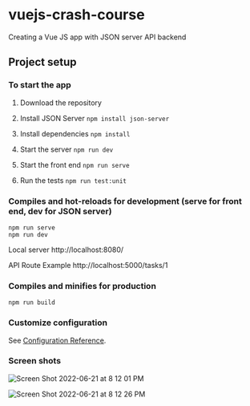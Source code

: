 # vuejs-crash-course
Creating a Vue JS app with JSON server API backend

## Project setup
### To start the app
1. Download the repository

2. Install JSON Server
`npm install json-server`

3. Install dependencies
`npm install`

4. Start the server
`npm run dev`

5. Start the front end
`npm run serve`

6. Run the tests
`npm run test:unit`

### Compiles and hot-reloads for development (serve for front end, dev for JSON server)
```
npm run serve
npm run dev
```
Local server
http://localhost:8080/

API Route Example
http://localhost:5000/tasks/1

### Compiles and minifies for production
```
npm run build
```

### Customize configuration
See [Configuration Reference](https://cli.vuejs.org/config/).

### Screen shots
![Screen Shot 2022-06-21 at 8 12 01 PM](https://user-images.githubusercontent.com/6709858/174935598-de59549d-7e93-4238-9592-8a298b0393b1.png)

![Screen Shot 2022-06-21 at 8 12 26 PM](https://user-images.githubusercontent.com/6709858/174935617-62bc963a-b878-4cf2-a096-8e30391a7003.png)

